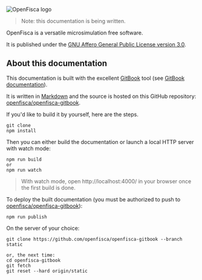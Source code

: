 ![OpenFisca logo](http://www.openfisca.fr/hotlinks/logo-openfisca.svg)

> Note: this documentation is being written.

OpenFisca is a versatile microsimulation free software.

It is published under the [GNU Affero General Public License version 3.0](http://www.gnu.org/licenses/agpl-3.0.html).

## About this documentation

This documentation is built with the excellent [GitBook](https://github.com/GitbookIO/gitbook) tool
(see [GitBook documentation](http://help.gitbook.com/)).

It is written in [Markdown](http://help.gitbook.com/format/markdown.html)
and the source is hosted on this GitHub repository:
[openfisca/openfisca-gitbook](https://github.com/openfisca/openfisca-gitbook).

If you'd like to build it by yourself, here are the steps.

```
git clone
npm install
```

Then you can either build the documentation or launch a local HTTP server with watch mode:

```
npm run build
or
npm run watch
```

> With watch mode, open http://localhost:4000/ in your browser once the first build is done.

To deploy the built documentation
(you must be authorized to push to [openfisca/openfisca-gitbook](https://github.com/openfisca/openfisca-gitbook)):

```
npm run publish
```

On the server of your choice:

```
git clone https://github.com/openfisca/openfisca-gitbook --branch static

or, the next time:
cd openfisca-gitbook
git fetch
git reset --hard origin/static
```
